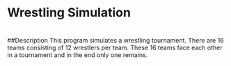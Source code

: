 # Wrestling Simulation
#
##Description
This program simulates a wrestling tournament. There are 16 teams consisting of 12 wrestlers per team. These 16 teams face each other in a tournament and in the end only one remains.
